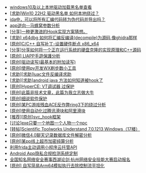 + [windows10及以上本地驱动加载黑名单查看](https://bbs.kanxue.com/thread-273316.htm)
+ [[求助]Win10 22H2 驱动黑名单 如何本地绕过？](https://bbs.kanxue.com/thread-279648.htm)
+ [ida中，可以将所有汇编代码转为伪代码并导出吗？](https://bbs.kanxue.com/thread-282781.htm)
+ [app逆向--马蜂窝参数分析](https://bbs.kanxue.com/thread-284900.htm)
+ [[分享]一种更激进的Hook实现方案猜想。](https://bbs.kanxue.com/thread-284824.htm)
+ [[求助] x64dbg 如何将汇编反编译(decompile)为源码,像ghidra那样](https://bbs.kanxue.com/thread-284898.htm)
+ [[原创]C/C++ 自写补丁-设置硬件断点 x86_x64](https://bbs.kanxue.com/thread-283839.htm)
+ [[分享]分享如何将一个正在运行系统的硬盘克隆的实现原理和C++源码](https://bbs.kanxue.com/thread-284753.htm)
+ [[原创] LIAPP手遊保護分析](https://bbs.kanxue.com/thread-284601.htm)
+ [[原创]驱动读写(最基本的附加读写)](https://bbs.kanxue.com/thread-280049.htm)
+ [[原创]使用py开发WX刷步数小工具](https://bbs.kanxue.com/thread-284858.htm)
+ [[求助][求助]luac文件反编译求助](https://bbs.kanxue.com/thread-284787.htm)
+ [[求助][求助]android java 方法如何知道被hook了](https://bbs.kanxue.com/thread-284804.htm)
+ [[原创]HyperCE: VT调试器 过保护](https://bbs.kanxue.com/thread-284822.htm)
+ [[原创]此篇非技术文章，此篇为我立志做大牛](https://bbs.kanxue.com/thread-284823.htm)
+ [[原创]细说软件保护](https://bbs.kanxue.com/thread-284629.htm)
+ [[原创]某PC游戏残血ACE反作弊ring3下的绕过分析](https://bbs.kanxue.com/thread-284667.htm)
+ [[原创]使用自动化过腾讯滑块和阿里滑块](https://bbs.kanxue.com/thread-284633.htm)
+ [[推荐][原创]svc_hook框架](https://bbs.kanxue.com/thread-284713.htm)
+ [[讨论]exe只要一个地图一个人物一个npc](https://bbs.kanxue.com/thread-284719.htm)
+ [[转帖]Scientific Toolworks Understand 7.0.1213 Windows（17楼）](https://bbs.kanxue.com/thread-280018.htm)
+ [[原创]微信4.0聊天记录数据库文件解密分析](https://bbs.kanxue.com/thread-284417.htm)
+ [[原创]某pp线上超市加密纯算分析](https://bbs.kanxue.com/thread-284599.htm)
+ [利用frida主动调用小程序云托管API](https://bbs.kanxue.com/thread-284878.htm)
+ [Android App隐私合规检测系统定制](https://bbs.kanxue.com/thread-284759.htm)
+ [全国知名网络安全赛事西湖论剑·杭州网络安全技能大赛启动报名](https://bbs.kanxue.com/thread-284902.htm)
+ [[原创] 自写简易Arm64模拟执行去除控制流平坦化](https://bbs.kanxue.com/thread-284890.htm)
